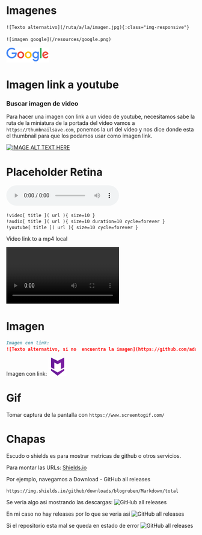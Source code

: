 # Imagenes

```
![Texto alternativo](/ruta/a/la/imagen.jpg){:class="img-responsive"}

![imagen google](/resources/google.png)
```

![imagen google](/resources/google.png)

# Imagen link a youtube

### Buscar imagen de video

Para hacer una imagen con link a un video de youtube, 
necesitamos sabe la ruta de la miniatura de la portada del video
vamos a ``https://thumbnailsave.com``, ponemos la url del video y nos dice 
donde esta el thumbnail para que los podamos usar como imagen link.

[![IMAGE ALT TEXT HERE](https://img.youtube.com/vi/3ZwHGekEtAs/sddefault.jpg)](https://www.youtube.com/watch?v=3ZwHGekEtAs&ab_channel=midulive)

# Placeholder Retina

![](filename.mp3)

```
!video[ title ]( url ){ size=10 }
!audio[ title ]( url ){ size=10 duration=10 cycle=forever }
!youtube[ title ]( url ){ size=10 cycle=forever }
```

Video link to a mp4 local

![](filename.mp4)

# Imagen

```md
Imagen con link: 
![Texto alternativo, si no  encuentra la imagen](https://github.com/adam-p/markdown-here/raw/master/src/common/images/icon48.png "Texto al pasar el raton")
```

Imagen con link: 
![Texto alternativo, si no  encuentra la imagen](https://github.com/adam-p/markdown-here/raw/master/src/common/images/icon48.png "Texto al pasar el raton")

# Gif


Tomar captura de la pantalla con ``https://www.screentogif.com/``



# Chapas

Escudo o shields es para mostrar metricas de github o otros servicios.

Para montar las URLs: [Shields.io](https://shields.io/)

Por ejemplo, navegamos a Download - GitHub all releases

```
https://img.shields.io/github/downloads/blogruben/Markdown/total
```

Se veria algo asi mostrando las descargas: ![GitHub all releases](https://img.shields.io/github/downloads/atom/atom/total) 

En mi caso no hay releases por lo que se veria asi ![GitHub all releases](https://img.shields.io/github/downloads/blogruben/Markdown/total) 


Si el repositorio esta mal se queda en estado de error ![GitHub all releases](https://img.shields.io/github/downloads/bloedgrube/Mardown/total)

